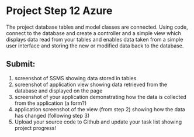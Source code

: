 # Project Step 12 Azure

The project database tables and model classes are connected. Using code, connect to the database and create a controller and a simple view which displays data read from your tables and enables data taken from a simple user interface and storing the new or modified data back to the database.

## Submit:

1. screenshot of SSMS showing data stored in tables
1. screenshot of application view showing data retrieved from the database and displayed on the page
1. screenshot of your application demonstrating how the data is collected from the application (a form?)
1. application screenshot of the view (from step 2) showing how the data has changed (following step 3)
1. Upload your source code to Github and update your task list showing project progress!
